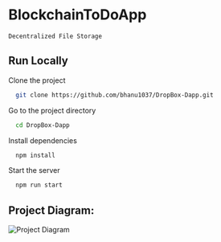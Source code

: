 # BlockchainToDoApp
``` Decentralized File Storage ```
  
  
## Run Locally

Clone the project

```bash
  git clone https://github.com/bhanu1037/DropBox-Dapp.git
```

Go to the project directory

```bash
  cd DropBox-Dapp
```

Install dependencies

```bash
  npm install
```

Start the server

```bash
  npm run start 
```

## Project Diagram:
![Project Diagram](https://i.gyazo.com/2738ea6743a40036756b1b5714ab9fa8.png)
